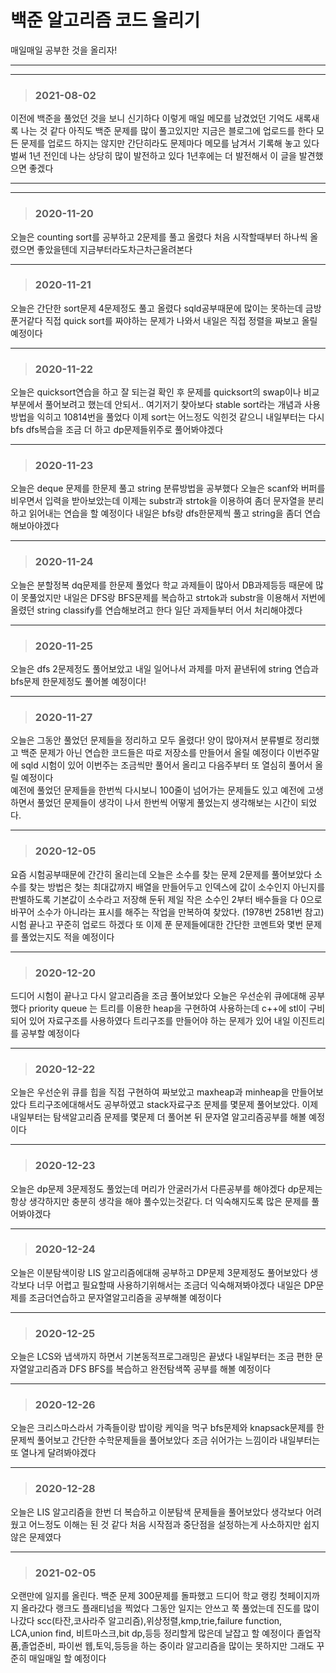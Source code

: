 # 백준 알고리즘 코드 올리기
매일매일 공부한 것을 올리자!

---
***

> ### 2021-08-02
  
이전에 백준을 풀었던 것을 보니 신기하다 이렇게 매일 메모를 남겼었던 기억도 새록새록 나는 것 같다 아직도 백준 문제를 많이 풀고있지만 지금은 블로그에 업로드를 한다 모든 문제를 업로드 하지는 않지만 간단히라도 문제마다 메모를 남겨서 기록해 놓고 있다<br>
벌써 1년 전인데 나는 상당히 많이 발전하고 있다 1년후에는 더 발전해서 이 글을 발견했으면 좋겠다<br>

---
***

> ### 2020-11-20

오늘은 counting sort를 공부하고 2문제를 풀고 올렸다 처음 시작할때부터 하나씩 올렸으면 좋았을텐데 지금부터라도차근차근올려본다

---

> ### 2020-11-21

오늘은 간단한 sort문제 4문제정도 풀고 올렸다 sqld공부때문에 많이는 못하는데 금방 푼거같다 직접 quick sort를 짜야하는 문제가 나와서
 내일은 직접 정렬을 짜보고 올릴예정이다

---

> ### 2020-11-22
오늘은 quicksort연습을 하고 잘 되는걸 확인 후 문제를 quicksort의 swap이나 비교부분에서 풀어보려고 했는데 안되서.. 여기저기 찾아보다 
stable sort라는 개념과 사용방법을 익히고 10814번을 풀었다 이제 sort는
어느정도 익힌것 같으니 내일부터는 다시 bfs dfs복습을 조금 더 하고 dp문제들위주로 풀어봐야겠다

---

> ### 2020-11-23

오늘은 deque 문제를 한문제 풀고 string 분류방법을 공부했다 오늘은 scanf와 버퍼를 비우면서 입력을 받아보았는데
이제는 substr과 strtok을 이용하여 좀더 문자열을 분리하고 읽어내는 연습을 할 예정이다
내일은 bfs랑 dfs한문제씩 풀고 string을 좀더 연습해보아야겠다

---

> ### 2020-11-24

오늘은 분할정복 dq문제를 한문제 풀었다 학교 과제들이 많아서 DB과제등등 때문에 많이 못풀었지만 내일은 DFS랑 BFS문제를 복습하고 strtok과 substr을 이용해서 저번에 올렸던
string classify를 연습해보려고 한다 일단 과제들부터 어서 처리해야겠다

---

> ### 2020-11-25

오늘은 dfs 2문제정도 풀어보았고 내일 일어나서 과제를 마저 끝낸뒤에 string 연습과 bfs문제 한문제정도 풀어볼 예정이다! 

---

>### 2020-11-27

오늘은 그동안 풀었던 문제들을 정리하고 모두 올렸다! 양이 많아져서 분류별로 정리했고 백준 문제가 아닌 연습한 코드들은 따로 저장소를 만들어서 올릴 예정이다
이번주말에 sqld 시험이 있어 이번주는 조금씩만 풀어서 올리고 다음주부터 또 열심히 풀어서 올릴 예정이다  
예전에 풀었던 문제들을 한번씩 다시보니 100줄이 넘어가는 문제들도 있고 예전에 고생하면서 풀었던 문제들이 생각이 나서 한번씩 어떻게 풀었는지 생각해보는 시간이 되었다.

---

>### 2020-12-05

요즘 시험공부때문에 간간히 올리는데 오늘은 소수를 찾는 문제 2문제를 풀어보았다 소수를 찾는 방법은 첮는 최대값까지 배열을 만들어두고 인덱스에 값이 소수인지 아닌지를 
판별하도록 기본값이 소수라고 저장해 둔뒤 제일 작은 소수인 2부터 배수들을 다 0으로 바꾸어 소수가 아니라는 표시를 해주는 작업을 만복하여 찾았다. (1978번 2581번 참고)
시험 끝나고 꾸준히 업로드 하겠다 또 이제 푼 문제들에대한 간단한 코멘트와 몇번 문제를 풀었는지도 적을 예정이다


---

>### 2020-12-20

드디어 시험이 끝나고 다시 알고리즘을 조금 풀어보았다 오늘은 우선순위 큐에대해 공부했다 priority queue 는 트리를 이용한 heap을 구현하여 사용하는데 c++에 stl이 구비되어 있어
자료구조를 사용하였다 트리구조를 만들어야 하는 문제가 있어 내일 이진트리를 공부할 예정이다

---

>### 2020-12-22

오늘은 우선순위 큐를 힙을 직접 구현하여 짜보았고 maxheap과 minheap을 만들어보았다 트리구조에대해서도 공부하였고 stack자료구조 문제를 몇문제 풀어보았다. 이제내일부터는 탐색알고리즘 문제를
몇문제 더 풀어본 뒤 문자열 알고리즘공부를 해볼 예정이다

---

>### 2020-12-23

오늘은 dp문제 3문제정도 풀었는데 머리가 안굴러가서 다른공부를 해야겠다 dp문제는 항상 생각하지만 충분히 생각을 해야 풀수있는것같다. 더 익숙해지도록 많은 문제를 풀어봐야겠다

---

>### 2020-12-24

오늘은 이분탐색이랑 LIS 알고리즘에대해 공부하고 DP문제 3문제정도 풀어보았다 생각보다 너무 어렵고 필요할때 사용하기위해서는 조금더 익숙해져봐야겠다 내일은
DP문제를 조금더연습하고 문자열알고리즘을 공부해볼 예정이다 

---

>### 2020-12-25

오늘은 LCS와 냅색까지 하면서 기본동적프로그래밍은 끝냈다 내일부터는 조금 편한 문자열알고리즘과 DFS BFS를 복습하고 완전탐색쪽 공부를 해볼 예정이다

---

>### 2020-12-26

오늘은 크리스마스라서 가족들이랑 밥이랑 케익을 먹구 bfs문제와 knapsack문제를 한문제씩 풀어보고 간단한 수학문제들을 풀어보았다 조금 쉬어가는 느낌이라 내일부터는 또 열나게 달려봐야겠다


---

>### 2020-12-28

오늘은 LIS 알고리즘을 한번 더 복습하고 이분탐색 문제들을 풀어보았다 생각보다 어려웠고 어느정도 이해는 된 것 같다 처음 시작점과 중단점을 설정하는게 사소하지만 쉽지않은 문제였다

---

>### 2021-02-05


오랜만에 일지를 올린다. 백준 문제 300문제를 돌파했고 드디어 학교 랭킹 첫페이지까지 올라갔다 랭크도 플래티넘을 찍었다 그동안 일지는 안쓰고 쭉 풀었는데 진도를 많이 나갔다 
scc(타잔,코사라주 알고리즘),위상정렬,kmp,trie,failure function, LCA,union find, 비트마스크,bit dp,등등 정리할게 많은데 날잡고 할 예정이다
졸업작품,졸업준비, 파이썬 웹,토익,등등을 하는 중이라 알고리즘을 많이는 못하지만 그래도 꾸준히 매일매일 할 예정이다

